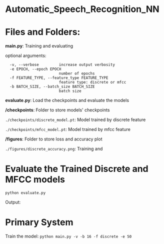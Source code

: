 # Automatic_Speech_Recognition_NN

# Files and Folders:

**main.py**: Training and evaluating

optional arguments:
```
  -v, --verbose         increase output verbosity
  -e EPOCH, --epoch EPOCH
                        number of epochs
  -f FEATURE_TYPE, --feature_type FEATURE_TYPE
                        feature type: discrete or mfcc
  -b BATCH_SIZE, --batch_size BATCH_SIZE
                        batch size
 ```                       

**evaluate.py**: Load the checkpoints and evaluate the models

**/checkpoints**: Folder to store models' checkpoints

```./checkpoints/discrete_model.pt```: Model trained by discrete feature

```./checkpoints/mfcc_model.pt```: Model trained by mfcc feature


**/figures**: Folder to store loss and accuracy plot

```./figures/discrete_accuracy.png```: Training and 

    

# Evaluate the Trained Discrete and MFCC models

```python evaluate.py```

Output:


# Primary System

Train the model: ```python main.py -v -b 16 -f discrete -e 50```
